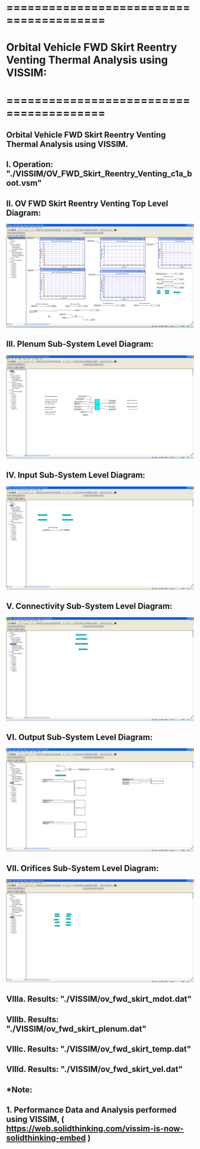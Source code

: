 # ========================================
# Orbital Vehicle FWD Skirt Reentry Venting Thermal Analysis using VISSIM:
# ========================================

## Orbital Vehicle FWD Skirt Reentry Venting Thermal Analysis using VISSIM.

##
## I. Operation: "./VISSIM/OV_FWD_Skirt_Reentry_Venting_c1a_boot.vsm"

##
## II. OV FWD Skirt Reentry Venting Top Level Diagram:

![](./images/image_01.png)

##
## III. Plenum Sub-System Level Diagram:

![](./images/image_02.png)

##
## IV. Input Sub-System Level Diagram:

![](./images/image_03.png)

##
## V. Connectivity Sub-System Level Diagram:

![](./images/image_04.png)

##
## VI.  Output Sub-System Level Diagram:

![](./images/image_05.png)

##
## VII. Orifices Sub-System Level Diagram:

![](./images/image_06.png)

##
## VIIIa. Results: "./VISSIM/ov_fwd_skirt_mdot.dat"
## VIIIb. Results: "./VISSIM/ov_fwd_skirt_plenum.dat"
## VIIIc. Results: "./VISSIM/ov_fwd_skirt_temp.dat"
## VIIId. Results: "./VISSIM/ov_fwd_skirt_vel.dat"

## 
## *Note: 
## 1. Performance Data and Analysis performed using VISSIM, ( https://web.solidthinking.com/vissim-is-now-solidthinking-embed )

